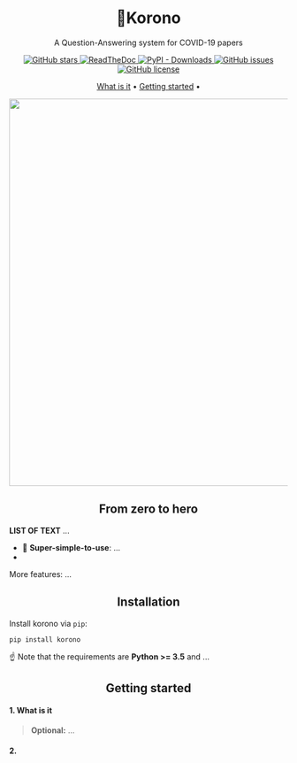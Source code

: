 <h1 align="center">👑Korono</h1>

<p align="center">A Question-Answering system for COVID-19 papers</p>

<p align="center">
  <a href="https://github.com/jbesomi/korono/stargazers">
    <img src="https://img.shields.io/github/stars/jbesomi/korono.svg?colorA=orange&colorB=orange&logo=github"
         alt="GitHub stars">
  </a>
  <a href="https://korono.readthedocs.io/">
      <img src="https://readthedocs.org/projects/korono/badge/?version=latest"
           alt="ReadTheDoc">
    </a>
  <a href="https://pypi.org/search/?q=korono">
      <img alt="PyPI - Downloads" src="https://img.shields.io/pypi/dm/korono">
  </a>
  <a href="https://github.com/jbesomi/korono/issues">
        <img src="https://img.shields.io/github/issues/jbesomi/korono.svg"
             alt="GitHub issues">
  </a>
  <a href="https://github.com/jbesomi/korono/blob/master/LICENSE">
        <img src="https://img.shields.io/github/license/jbesomi/korono.svg"
             alt="GitHub license">
  </a>  
</p>

<p align="center">
   <a href="#what-is-it">What is it</a> •
   <a href="#getting-started">Getting started</a> •
</p>

<p align="center">
    <img src=".github/demo.gif?raw=true" width="700">
</p>


<h2 align="center">From zero to hero</h2>

**LIST OF TEXT** ...

- :rocket: **Super-simple-to-use**: ...
-
More features: ...

<h2 align="center">Installation</h2>

Install korono via `pip`:
```bash
pip install korono
```
:point_up:  Note that the requirements are **Python >= 3.5** and ...

<h2 align="center">Getting started</h2>

#### 1. What is it

> **Optional:** ...

#### 2.

